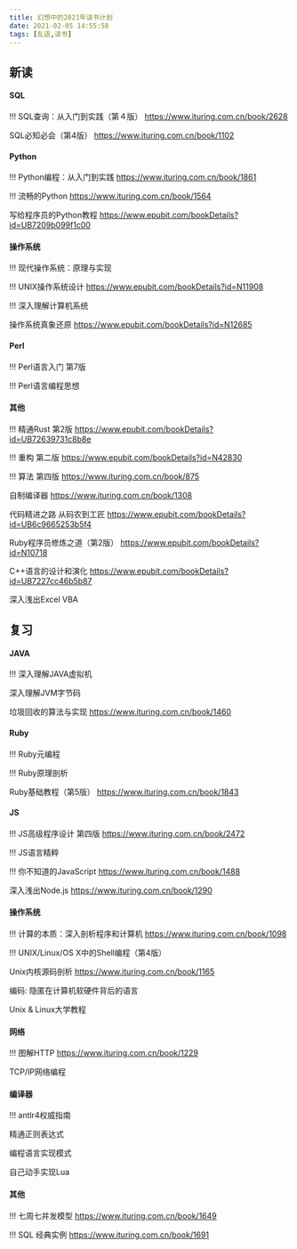 ```yaml
---
title: 幻想中的2021年读书计划
date: 2021-02-05 14:55:58
tags: [乱语,读书]
---
```


## 新读

#### SQL
!!! SQL查询：从入门到实践（第４版） https://www.ituring.com.cn/book/2628

SQL必知必会（第4版） https://www.ituring.com.cn/book/1102

#### Python
!!! Python编程：从入门到实践 https://www.ituring.com.cn/book/1861

!!! 流畅的Python https://www.ituring.com.cn/book/1564

写给程序员的Python教程 https://www.epubit.com/bookDetails?id=UB7209b099f1c00

#### 操作系统
!!! 现代操作系统：原理与实现

!!! UNIX操作系统设计 https://www.epubit.com/bookDetails?id=N11908

!!! 深入理解计算机系统

操作系统真象还原 https://www.epubit.com/bookDetails?id=N12685

#### Perl
!!! Perl语言入门 第7版

!!! Perl语言编程思想

#### 其他
!!! 精通Rust 第2版 https://www.epubit.com/bookDetails?id=UB72639731c8b8e

!!! 重构 第二版 https://www.epubit.com/bookDetails?id=N42830

!!! 算法 第四版 https://www.ituring.com.cn/book/875

自制编译器 https://www.ituring.com.cn/book/1308

代码精进之路 从码农到工匠 https://www.epubit.com/bookDetails?id=UB6c9665253b5f4

Ruby程序员修炼之道（第2版） https://www.epubit.com/bookDetails?id=N10718

C++语言的设计和演化 https://www.epubit.com/bookDetails?id=UB7227cc46b5b87

深入浅出Excel VBA

## 复习

#### JAVA
!!! 深入理解JAVA虚拟机

深入理解JVM字节码

垃圾回收的算法与实现 https://www.ituring.com.cn/book/1460

#### Ruby
!!! Ruby元编程

!!! Ruby原理剖析

Ruby基础教程（第5版） https://www.ituring.com.cn/book/1843

#### JS
!!! JS高级程序设计 第四版 https://www.ituring.com.cn/book/2472

!!! JS语言精粹

!!! 你不知道的JavaScript https://www.ituring.com.cn/book/1488

深入浅出Node.js https://www.ituring.com.cn/book/1290

#### 操作系统
!!! 计算的本质：深入剖析程序和计算机 https://www.ituring.com.cn/book/1098

!!! UNIX/Linux/OS X中的Shell编程（第4版）

Unix内核源码剖析 https://www.ituring.com.cn/book/1165

编码: 隐匿在计算机软硬件背后的语言

Unix & Linux大学教程

#### 网络
!!! 图解HTTP https://www.ituring.com.cn/book/1229

TCP/IP网络编程

#### 编译器
!!! antlr4权威指南

精通正则表达式

编程语言实现模式

自己动手实现Lua

#### 其他
!!! 七周七并发模型 https://www.ituring.com.cn/book/1649

!!! SQL 经典实例 https://www.ituring.com.cn/book/1691
